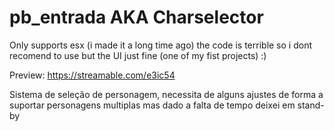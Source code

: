 # pb_entrada AKA Charselector

Only supports esx (i made it a long time ago) the code is terrible so i dont recomend to use but the UI just fine (one of my fist projects) :)

Preview: https://streamable.com/e3ic54

Sistema de seleção de personagem, necessita de alguns ajustes de forma a suportar personagens multiplas mas dado a falta de tempo deixei em stand-by

